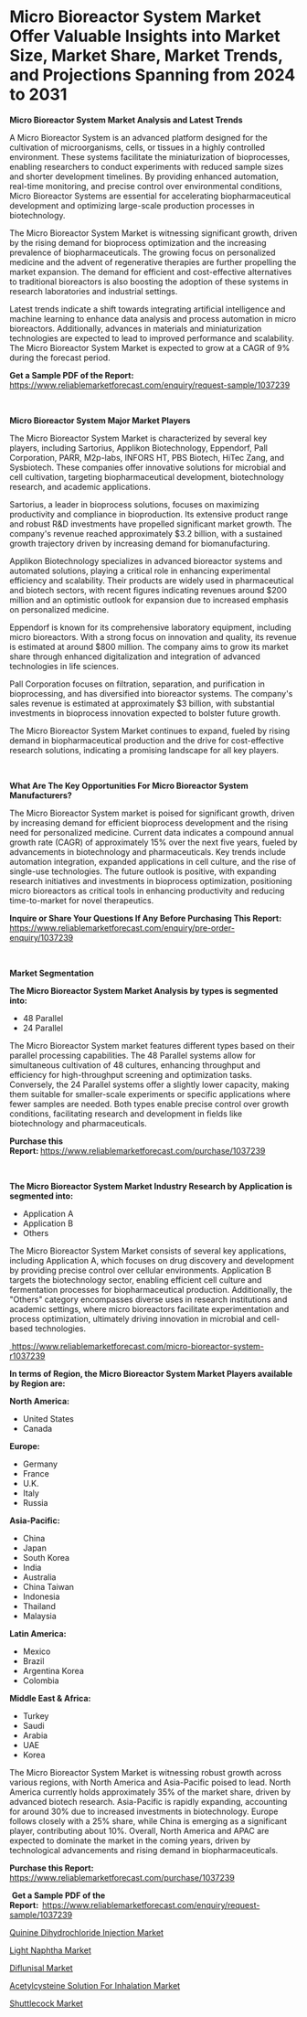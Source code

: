 <p><h1>Micro Bioreactor System Market Offer Valuable Insights into Market Size, Market Share, Market Trends, and Projections Spanning from 2024 to 2031</h1></p><p><strong>Micro Bioreactor System Market Analysis and Latest Trends</strong></p>
<p><p>A Micro Bioreactor System is an advanced platform designed for the cultivation of microorganisms, cells, or tissues in a highly controlled environment. These systems facilitate the miniaturization of bioprocesses, enabling researchers to conduct experiments with reduced sample sizes and shorter development timelines. By providing enhanced automation, real-time monitoring, and precise control over environmental conditions, Micro Bioreactor Systems are essential for accelerating biopharmaceutical development and optimizing large-scale production processes in biotechnology.</p><p>The Micro Bioreactor System Market is witnessing significant growth, driven by the rising demand for bioprocess optimization and the increasing prevalence of biopharmaceuticals. The growing focus on personalized medicine and the advent of regenerative therapies are further propelling the market expansion. The demand for efficient and cost-effective alternatives to traditional bioreactors is also boosting the adoption of these systems in research laboratories and industrial settings.</p><p>Latest trends indicate a shift towards integrating artificial intelligence and machine learning to enhance data analysis and process automation in micro bioreactors. Additionally, advances in materials and miniaturization technologies are expected to lead to improved performance and scalability. The Micro Bioreactor System Market is expected to grow at a CAGR of 9% during the forecast period.</p></p>
<p><strong>Get a Sample PDF of the Report:&nbsp;</strong> <a href="https://www.reliablemarketforecast.com/enquiry/request-sample/1037239?utm_campaign=1102&utm_medium=2&utm_source=Github&utm_content=ia&utm_term=05122024&utm_id=micro-bioreactor-system">https://www.reliablemarketforecast.com/enquiry/request-sample/1037239</a></p>
<p>&nbsp;</p>
<p><strong>Micro Bioreactor System Major Market Players</strong></p>
<p><p>The Micro Bioreactor System Market is characterized by several key players, including Sartorius, Applikon Biotechnology, Eppendorf, Pall Corporation, PARR, M2p-labs, INFORS HT, PBS Biotech, HiTec Zang, and Sysbiotech. These companies offer innovative solutions for microbial and cell cultivation, targeting biopharmaceutical development, biotechnology research, and academic applications.</p><p>Sartorius, a leader in bioprocess solutions, focuses on maximizing productivity and compliance in bioproduction. Its extensive product range and robust R&D investments have propelled significant market growth. The company's revenue reached approximately $3.2 billion, with a sustained growth trajectory driven by increasing demand for biomanufacturing.</p><p>Applikon Biotechnology specializes in advanced bioreactor systems and automated solutions, playing a critical role in enhancing experimental efficiency and scalability. Their products are widely used in pharmaceutical and biotech sectors, with recent figures indicating revenues around $200 million and an optimistic outlook for expansion due to increased emphasis on personalized medicine.</p><p>Eppendorf is known for its comprehensive laboratory equipment, including micro bioreactors. With a strong focus on innovation and quality, its revenue is estimated at around $800 million. The company aims to grow its market share through enhanced digitalization and integration of advanced technologies in life sciences.</p><p>Pall Corporation focuses on filtration, separation, and purification in bioprocessing, and has diversified into bioreactor systems. The company's sales revenue is estimated at approximately $3 billion, with substantial investments in bioprocess innovation expected to bolster future growth.</p><p>The Micro Bioreactor System Market continues to expand, fueled by rising demand in biopharmaceutical production and the drive for cost-effective research solutions, indicating a promising landscape for all key players.</p></p>
<p>&nbsp;</p>
<p><strong>What Are The Key Opportunities For Micro Bioreactor System Manufacturers?</strong></p>
<p><p>The Micro Bioreactor System market is poised for significant growth, driven by increasing demand for efficient bioprocess development and the rising need for personalized medicine. Current data indicates a compound annual growth rate (CAGR) of approximately 15% over the next five years, fueled by advancements in biotechnology and pharmaceuticals. Key trends include automation integration, expanded applications in cell culture, and the rise of single-use technologies. The future outlook is positive, with expanding research initiatives and investments in bioprocess optimization, positioning micro bioreactors as critical tools in enhancing productivity and reducing time-to-market for novel therapeutics.</p></p>
<p><strong>Inquire or Share Your Questions If Any Before Purchasing This Report:</strong> <a href="https://www.reliablemarketforecast.com/enquiry/pre-order-enquiry/1037239?utm_campaign=1102&utm_medium=2&utm_source=Github&utm_content=ia&utm_term=05122024&utm_id=micro-bioreactor-system">https://www.reliablemarketforecast.com/enquiry/pre-order-enquiry/1037239</a></p>
<p>&nbsp;</p>
<p><strong>Market Segmentation</strong></p>
<p><strong>The Micro Bioreactor System Market Analysis by types is segmented into:</strong></p>
<p><ul><li>48 Parallel</li><li>24 Parallel</li></ul></p>
<p><p>The Micro Bioreactor System market features different types based on their parallel processing capabilities. The 48 Parallel systems allow for simultaneous cultivation of 48 cultures, enhancing throughput and efficiency for high-throughput screening and optimization tasks. Conversely, the 24 Parallel systems offer a slightly lower capacity, making them suitable for smaller-scale experiments or specific applications where fewer samples are needed. Both types enable precise control over growth conditions, facilitating research and development in fields like biotechnology and pharmaceuticals.</p></p>
<p><strong>Purchase this Report:&nbsp;</strong><a href="https://www.reliablemarketforecast.com/purchase/1037239?utm_campaign=1102&utm_medium=2&utm_source=Github&utm_content=ia&utm_term=05122024&utm_id=micro-bioreactor-system">https://www.reliablemarketforecast.com/purchase/1037239</a></p>
<p>&nbsp;</p>
<p><strong>The Micro Bioreactor System Market Industry Research by Application is segmented into:</strong></p>
<p><ul><li>Application A</li><li>Application B</li><li>Others</li></ul></p>
<p><p>The Micro Bioreactor System Market consists of several key applications, including Application A, which focuses on drug discovery and development by providing precise control over cellular environments. Application B targets the biotechnology sector, enabling efficient cell culture and fermentation processes for biopharmaceutical production. Additionally, the "Others" category encompasses diverse uses in research institutions and academic settings, where micro bioreactors facilitate experimentation and process optimization, ultimately driving innovation in microbial and cell-based technologies.</p></p>
<p><a href="https://www.reliablemarketforecast.com/micro-bioreactor-system-r1037239?utm_campaign=1102&utm_medium=2&utm_source=Github&utm_content=ia&utm_term=05122024&utm_id=micro-bioreactor-system">&nbsp;https://www.reliablemarketforecast.com/micro-bioreactor-system-r1037239</a></p>
<p><strong>In terms of Region, the Micro Bioreactor System Market Players available by Region are:</strong></p>
<p>
    <p> <strong> North America: </strong>
        <ul>
            <li>United States</li>
            <li>Canada</li>
        </ul>
        </p> 
    <p> <strong> Europe: </strong>
        <ul>
            <li>Germany</li>
            <li>France</li>
            <li>U.K.</li>
            <li>Italy</li>
            <li>Russia</li>
        </ul>
        </p> 
    <p> <strong> Asia-Pacific: </strong>
        <ul>
            <li>China</li>
            <li>Japan</li>
            <li>South Korea</li>
            <li>India</li>
            <li>Australia</li>
            <li>China Taiwan</li>
            <li>Indonesia</li>
            <li>Thailand</li>
            <li>Malaysia</li>
        </ul>
        </p> 
    <p> <strong> Latin America: </strong>
        <ul>
            <li>Mexico</li>
            <li>Brazil</li>
            <li>Argentina Korea</li>
            <li>Colombia</li>
        </ul>
        </p> 
    <p> <strong> Middle East & Africa: </strong>
        <ul>
            <li>Turkey</li>
            <li>Saudi</li>
            <li>Arabia</li>
            <li>UAE</li>
            <li>Korea</li>
        </ul>
    </p>
    </p>
<p><p>The Micro Bioreactor System Market is witnessing robust growth across various regions, with North America and Asia-Pacific poised to lead. North America currently holds approximately 35% of the market share, driven by advanced biotech research. Asia-Pacific is rapidly expanding, accounting for around 30% due to increased investments in biotechnology. Europe follows closely with a 25% share, while China is emerging as a significant player, contributing about 10%. Overall, North America and APAC are expected to dominate the market in the coming years, driven by technological advancements and rising demand in biopharmaceuticals.</p></p>
<p><strong>Purchase this Report: </strong><a href="https://www.reliablemarketforecast.com/purchase/1037239?utm_campaign=1102&utm_medium=2&utm_source=Github&utm_content=ia&utm_term=05122024&utm_id=micro-bioreactor-system">https://www.reliablemarketforecast.com/purchase/1037239</a></p>
<p>&nbsp;<strong>Get a Sample PDF of the Report:&nbsp;&nbsp;</strong><a href="https://www.reliablemarketforecast.com/enquiry/request-sample/1037239?utm_campaign=1102&utm_medium=2&utm_source=Github&utm_content=ia&utm_term=05122024&utm_id=micro-bioreactor-system">https://www.reliablemarketforecast.com/enquiry/request-sample/1037239</a></p>
<p><strong></strong></p>
<p><p><a href="https://www.linkedin.com/pulse/acomprehensive-analysis-quinine-dihydrochloride-injection-pdkbe?utm_campaign=1102&utm_medium=2&utm_source=Github&utm_content=ia&utm_term=05122024&utm_id=micro-bioreactor-system">Quinine Dihydrochloride Injection Market</a></p><p><a href="https://issuu.com/reportprime-2/docs/light-naphtha-market-size-2030.pptx?utm_campaign=1102&utm_medium=2&utm_source=Github&utm_content=ia&utm_term=05122024&utm_id=micro-bioreactor-system">Light Naphtha Market</a></p><p><a href="https://www.linkedin.com/pulse/diflunisal-market-size-revenue-growth-projected-79-cagr-ghmze?utm_campaign=1102&utm_medium=2&utm_source=Github&utm_content=ia&utm_term=05122024&utm_id=micro-bioreactor-system">Diflunisal Market</a></p><p><a href="https://www.linkedin.com/pulse/acetylcysteine-solution-inhalation-market-key-players-yubqe?utm_campaign=1102&utm_medium=2&utm_source=Github&utm_content=ia&utm_term=05122024&utm_id=micro-bioreactor-system">Acetylcysteine Solution For Inhalation Market</a></p><p><a href="https://issuu.com/reportprime-2/docs/shuttlecock-market-size-2030.pptx?utm_campaign=1102&utm_medium=2&utm_source=Github&utm_content=ia&utm_term=05122024&utm_id=micro-bioreactor-system">Shuttlecock Market</a></p></p>